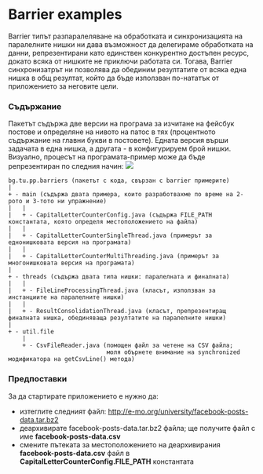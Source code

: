 # Barrier examples

Barrier типът разпаралеляване на обработката и синхронизацията на паралелните нишки ни дава възможност да делегираме обработката на данни, репрезентирани като единствен конкурентно достъпен ресурс, докато всяка от нишките не приключи работата си. Тогава, Barrier синхронизатрът ни позволява да обединим резултатите от всяка една нишка в общ резултат, който да бъде използван по-нататък от приложението за неговите цели.

### Съдържание
Пакетът съдържа две версии на програма за изчитане на фейсбук постове и определяне на нивото на патос в тях (процентното съдържание на главни букви в постовете). Едната версия върши задачата в една нишка, а другата - в конфигурируем брой нишки.
Визуално, процесът на програмата-пример може да бъде репрезентиран по следния начин:
<img src="http://e-mo.org/university/barrier.png" />
```aidl
bg.tu.pp.barriers (пакетът с кода, свързан с barrier примерите)
|
+ - main (съдържа двата примера, които разработвахме по време на 2-рото и 3-тото ни упражнение)
|   |
|   + - CapitalLetterCounterConfig.java (съдържа FILE_PATH константата, която определя местоположението на файла)
|   |
|   + - CapitalLetterCounterSingleThread.java (примерът за еднонишковата версия на програмата)
|   |
|   + - CapitalLetterCounterMultiThreading.java (примерът за многонишковата версия на програмата)
|
+ - threads (съдържа двата типа нишки: паралелната и финалната)
|   |
|   + - FileLineProcessingThread.java (класът, използван за инстанциите на паралелните нишки)
|   |
|   + - ResultConsolidationThread.java (класът, препрезентиращ финалната нишка, обединяваща резултатите на паралелните нишки)
|
+ - util.file
    |
    + - CsvFileReader.java (помощен файл за четене на CSV файла;
                            моля обърнете внимание на synchronized модификатора на getCsvLine() метода)
```

### Предпоставки
За да стартирате приложението е нужно да: 
* изтеглите следният файл: http://e-mo.org/university/facebook-posts-data.tar.bz2
* деархивирате facebook-posts-data.tar.bz2 файла; ще получите файл с име **facebook-posts-data.csv**
* смените пътеката за местоположението на деархивирания **facebook-posts-data.csv** файл в **CapitalLetterCounterConfig.FILE_PATH** константата